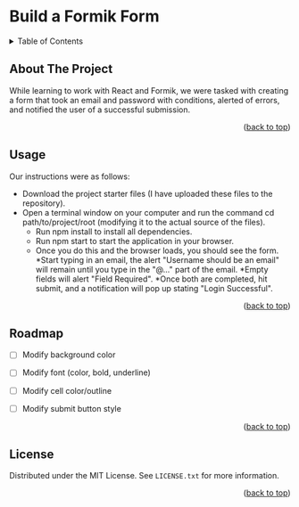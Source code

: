 <h1> Build a Formik Form</h1>

<details>
  <summary>Table of Contents</summary>
  <ol>
    <li>
      <a href="#about-the-project">About The Project</a>
    </li>
    <li><a href="#usage">Usage</a></li>
    <li><a href="#roadmap">Roadmap</a></li>
    <li><a href="#license">License</a></li>
  </ol>
</details>


<!-- ABOUT THE PROJECT -->
## About The Project

While learning to work with React and Formik, we were tasked with creating a form that took an email and password with conditions, alerted of errors, and notified the user of a successful submission. 

<p align="right">(<a href="#top">back to top</a>)</p>


<!-- USAGE EXAMPLES -->
## Usage

Our instructions were as follows: 
* Download the project starter files (I have uploaded these files to the repository).
* Open a terminal window on your computer and run the command cd path/to/project/root (modifying it to the actual source of the files).
  * Run npm install to install all dependencies.
  * Run npm start to start the application in your browser.
  * Once you do this and the browser loads, you should see the form.
    *Start typing in an email, the alert "Username should be an email" will remain until you type in the "@..." part of the email.
    *Empty fields will alert "Field Required".
    *Once both are completed, hit submit, and a notification will pop up stating "Login Successful".

<p align="right">(<a href="#top">back to top</a>)</p>



<!-- ROADMAP -->
## Roadmap

- [ ] Modify background color
- [ ] Modify font (color, bold, underline)
- [ ] Modify cell color/outline
- [ ] Modify submit button style


<p align="right">(<a href="#top">back to top</a>)</p>



<!-- LICENSE -->
## License

Distributed under the MIT License. See `LICENSE.txt` for more information.

<p align="right">(<a href="#top">back to top</a>)</p>
